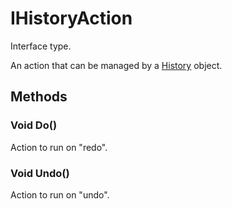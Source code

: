 # IHistoryAction

Interface type.

An action that can be managed by a [History](History.md) object.

## Methods

### Void Do()

Action to run on "redo".

### Void Undo()

Action to run on "undo".

